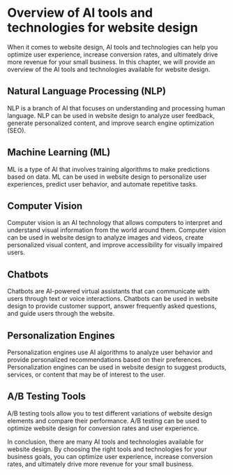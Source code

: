 Overview of AI tools and technologies for website design
====================================================================================================================================

When it comes to website design, AI tools and technologies can help you optimize user experience, increase conversion rates, and ultimately drive more revenue for your small business. In this chapter, we will provide an overview of the AI tools and technologies available for website design.

Natural Language Processing (NLP)
---------------------------------

NLP is a branch of AI that focuses on understanding and processing human language. NLP can be used in website design to analyze user feedback, generate personalized content, and improve search engine optimization (SEO).

Machine Learning (ML)
---------------------

ML is a type of AI that involves training algorithms to make predictions based on data. ML can be used in website design to personalize user experiences, predict user behavior, and automate repetitive tasks.

Computer Vision
---------------

Computer vision is an AI technology that allows computers to interpret and understand visual information from the world around them. Computer vision can be used in website design to analyze images and videos, create personalized visual content, and improve accessibility for visually impaired users.

Chatbots
--------

Chatbots are AI-powered virtual assistants that can communicate with users through text or voice interactions. Chatbots can be used in website design to provide customer support, answer frequently asked questions, and guide users through the website.

Personalization Engines
-----------------------

Personalization engines use AI algorithms to analyze user behavior and provide personalized recommendations based on their preferences. Personalization engines can be used in website design to suggest products, services, or content that may be of interest to the user.

A/B Testing Tools
-----------------

A/B testing tools allow you to test different variations of website design elements and compare their performance. A/B testing can be used to optimize website design for conversion rates and user experience.

In conclusion, there are many AI tools and technologies available for website design. By choosing the right tools and technologies for your business goals, you can optimize user experience, increase conversion rates, and ultimately drive more revenue for your small business.
